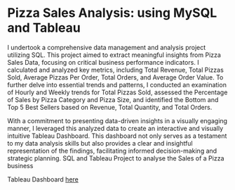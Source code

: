 # Pizza Sales Analysis: using MySQL and Tableau

I undertook a comprehensive data management and analysis project utilizing SQL. This project aimed to extract meaningful insights from Pizza Sales Data, focusing on critical business performance indicators. I  calculated and analyzed key metrics, including Total Revenue, Total Pizzas Sold, Average Pizzas Per Order, Total Orders, and Average Order Value. To further delve into essential trends and patterns, I conducted an examination of Hourly and Weekly trends for Total Pizzas Sold, assessed the Percentage of Sales by Pizza Category and Pizza Size, and identified the Bottom and Top 5 Best Sellers based on Revenue, Total Quantity, and Total Orders.

With a commitment to presenting data-driven insights in a visually engaging manner, I leveraged this analyzed data to create an interactive and visually intuitive Tableau Dashboard. This dashboard not only serves as a testament to my data analysis skills but also provides a clear and insightful representation of the findings, facilitating informed decision-making and strategic planning.
SQL and Tableau Project to analyse the Sales of a Pizza business

Tableau Dashboard [here](https://public.tableau.com/app/profile/nicolle.maritza.chuquilin/viz/PizzaSalesReport_16945589511160/Home)
